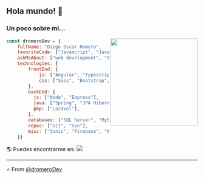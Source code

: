 
## Hola mundo! 👋

### Un poco sobre mi...

<img align='right' src="https://media.giphy.com/media/p4NLw3I4U0idi/giphy.gif" width="230">

```javascript
const dromeroDev = {
    fullName: "Diego Oscar Romero",
    favoriteCode: ["Javascript", "Java"],
    askMeAbout: ["web development", "technologies", "futbol", "music"],
    technologies: {
        frontEnd: {
            js: ["Angular", "Typescript", "AngularJS", "Jquery"],
            css: ["Sass", "Bootstrap", "Materialize"]
        },
        backEnd: {
          js: ["Node", "Express"],
          java: ["Spring", "JPA Hibernate"],
          php: ["Laravel"],
        },
        databases: ["SQL Server", "MySQL"],
        repos: ["Git", "Svn"],
        misc: ["Ionic", "Firebase", "ASP.NET", "Maven", "Jboss", "Jenkins", "Jira", "Photoshop"]
    }}
```

🌎 Puedes encontrarme en: 
[![](https://img.shields.io/badge/LinkedIn-dromeroDev-blue)](https://www.linkedin.com/in/dromerodev/)

---
⭐️ From [@dromeroDev](https://github.com/dromeroDev)

